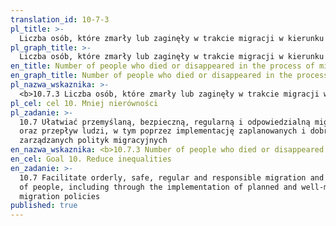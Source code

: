 ```yaml
---
translation_id: 10-7-3
pl_title: >-
  Liczba osób, które zmarły lub zaginęły w trakcie migracji w kierunku międzynarodowego miejsca docelowego
pl_graph_title: >-
  Liczba osób, które zmarły lub zaginęły w trakcie migracji w kierunku międzynarodowego miejsca docelowego
en_title: Number of people who died or disappeared in the process of migration towards an international destination
en_graph_title: Number of people who died or disappeared in the process of migration towards an international destination
pl_nazwa_wskaznika: >-
  <b>10.7.3 Liczba osób, które zmarły lub zaginęły w trakcie migracji w kierunku międzynarodowego miejsca docelowego</b>
pl_cel: cel 10. Mniej nierówności
pl_zadanie: >-
  10.7 Ułatwiać przemyślaną, bezpieczną, regularną i odpowiedzialną migrację
  oraz przepływ ludzi, w tym poprzez implementację zaplanowanych i dobrze
  zarządzanych polityk migracyjnych
en_nazwa_wskaznika: <b>10.7.3 Number of people who died or disappeared in the process of migration towards an international destination</b>
en_cel: Goal 10. Reduce inequalities
en_zadanie: >-
  10.7 Facilitate orderly, safe, regular and responsible migration and mobility
  of people, including through the implementation of planned and well-managed
  migration policies
published: true
---
```

